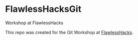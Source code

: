 # FlawlessHacksGit
Workshop at FlawlessHacks 

This repo was created for the Git Workshop at [FlawlessHacks](http://flawlesshacks.com/). 

